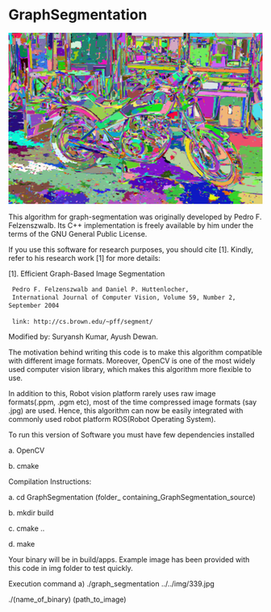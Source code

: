 # GraphSegmentation

![Demo](img/demo.png)

This algorithm for graph-segmentation was originally 
developed by Pedro F. Felzenszwalb. Its C++ implementation 
is freely available by him under the terms of the GNU General Public License.

If you use this software for research purposes, you should cite [1]. 
Kindly, refer to his research work [1] for more details:

[1]. Efficient Graph-Based Image Segmentation 

     Pedro F. Felzenszwalb and Daniel P. Huttenlocher,
     International Journal of Computer Vision, Volume 59, Number 2, September 2004
     
     link: http://cs.brown.edu/~pff/segment/


Modified by: Suryansh Kumar, Ayush Dewan.

The motivation behind writing this code is to make this algorithm compatible with different image formats. 
Moreover, OpenCV is one of the most widely used computer vision library, which makes this algorithm more 
flexible to use. 

In addition to this, Robot vision platform rarely uses raw image formats(.ppm, .pgm etc), most of the 
time compressed image formats (say .jpg) are used. Hence, this algorithm can now be easily integrated 
with commonly used robot platform ROS(Robot Operating System). 

To run this version of Software you must have few dependencies installed 

a. OpenCV

b. cmake

Compilation Instructions:

a. cd GraphSegmentation (folder_ containing_GraphSegmentation_source)

b. mkdir build

c. cmake ..

d. make

Your binary will be in build/apps.
Example image has been provided with this code in img folder to test quickly.

Execution command
a) ./graph_segmentation ../../img/339.jpg 

   ./(name_of_binary) (path_to_image)


